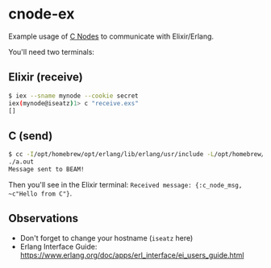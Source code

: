 # cnode-ex

Example usage of [C Nodes](https://www.erlang.org/doc/system/cnode.html) to communicate with Elixir/Erlang.

You'll need two terminals:

## Elixir (receive)

```bash
$ iex --sname mynode --cookie secret
iex(mynode@iseatz)1> c "receive.exs"
[]
```

## C (send)

```bash
$ cc -I/opt/homebrew/opt/erlang/lib/erlang/usr/include -L/opt/homebrew/opt/erlang/lib/erlang/usr/lib -lei send.c
./a.out
Message sent to BEAM!
```

Then you'll see in the Elixir terminal: `Received message: {:c_node_msg, ~c"Hello from C"}`.

## Observations

- Don't forget to change your hostname (`iseatz` here)
- Erlang Interface Guide: https://www.erlang.org/doc/apps/erl_interface/ei_users_guide.html
